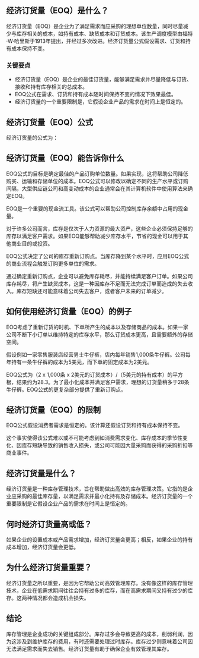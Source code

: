## 经济订货量（EOQ）是什么？

经济订货量（EOQ）是企业为了满足需求而应采购的理想单位数量，同时尽量减少与库存相关的成本，如持有成本、缺货成本和订货成本。该生产调度模型由福特·W·哈里斯于1913年提出，并经过多次改进。经济订货量公式假设需求、订货和持有成本保持不变。

### 关键要点

- 经济订货量（EOQ）是企业的最佳订货量，能够满足需求并尽量降低与订货、接收和持有库存相关的总成本。
- EOQ公式在需求、订货和持有成本随时间保持不变的情况下效果最佳。
- 经济订货量的一个重要限制是，它假设企业产品的需求在时间上是恒定的。

## 经济订货量（EOQ）公式

经济订货量的公式为：

## 经济订货量（EOQ）能告诉你什么

EOQ公式的目标是确定最佳的产品订购单位数量。如果实现，这将帮助公司降低购买、运输和存储单位的成本。EOQ公式可以修改以确定不同的生产水平或订购间隔，大型供应链公司和高变动成本的企业通常会在其计算机软件中使用算法来确定EOQ。

EOQ是一个重要的现金流工具。该公式可以帮助公司控制库存余额中占用的现金量。

对于许多公司而言，库存是仅次于人力资源的最大资产，这些企业必须保持足够的库存以满足客户需求。如果EOQ能够帮助减少库存水平，节省的现金可以用于其他商业目的或投资。

EOQ公式决定了公司的库存重新订购点。当库存降到某个水平时，应用EOQ公式的商业流程会触发订购更多单位的需求。

通过确定重新订购点，企业可以避免库存耗尽，并能持续满足客户订单。如果公司库存耗尽，将产生缺货成本，这是一种因库存不足而无法完成订单而造成的失去收入。库存短缺还可能意味着公司失去客户，或者客户未来的订单减少。

## 如何使用经济订货量（EOQ）的例子

EOQ考虑了重新订货的时机、下单所产生的成本以及存储商品的成本。如果一家公司不断下小订单以维持特定的库存水平，那么订货成本更高，且需要额外的存储空间。

假设例如一家零售服装店经营男士牛仔裤，店内每年销售1,000条牛仔裤。公司每年持有一条牛仔裤的成本为5美元，而下单的固定成本为2美元。

EOQ公式为（2 x 1,000条 x 2美元的订货成本）/（5美元的持有成本）的平方根，结果约为28.3。为了最小化成本并满足客户需求，理想的订货量稍多于28条牛仔裤。EOQ公式的更复杂部分提供了重新订购点。

## 经济订货量（EOQ）的限制

EOQ公式假设消费者需求是恒定的。该计算还假设订货和持有成本保持不变。

这个事实使得该公式难以或不可能考虑到如消费需求变化、库存成本的季节性变化、因库存短缺导致的销售收入损失，或公司可能因大量采购而获得的采购折扣等商业事件。

## 经济订货量是什么？

经济订货量是一种库存管理技术，旨在帮助做出高效的库存管理决策。它指的是企业应采购的最佳库存量，以满足需求并最小化持有及存储成本。经济订货量的一个重要限制是它假设企业产品的需求在时间上是恒定的。

## 何时经济订货量高或低？

如果企业的设置成本或产品需求增加，经济订货量会更高；相反，如果企业的持有成本增加，经济订货量会更低。

## 为什么经济订货量重要？

经济订货量之所以重要，是因为它帮助公司高效管理库存。没有像这样的库存管理技术，企业在低需求期间往往会持有过多的库存，而在高需求期间又持有过少的库存。这两种情况都会造成机会损失。

## 结论

库存管理是企业成功的关键组成部分。库存过多会导致更高的成本，削弱利润，因为这涉及到维护库存的费用，有时还需要处理过时库存。库存过少则意味着公司因无法满足需求而失去销售。经济订货量有助于确保企业有效管理其库存。
